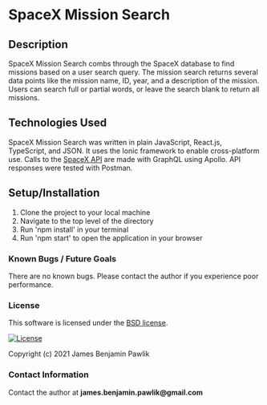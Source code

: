 # SpaceX Mission Search

## Description

SpaceX Mission Search combs through the SpaceX database to find missions based on a user search query. The mission search returns several data points like the mission name, ID, year, and a description of the mission. Users can search full or partial words, or leave the search blank to return all missions.

## Technologies Used
SpaceX Mission Search was written in plain JavaScript, React.js, TypeScript, and JSON. It uses the Ionic framework to enable cross-platform use. Calls to the [SpaceX API](https://api.spacex.land/graphql) are made with GraphQL using Apollo. API responses were tested with Postman.

## Setup/Installation

1. Clone the project to your local machine
2. Navigate to the top level of the directory
3. Run 'npm install' in your terminal
4. Run 'npm start' to open the application in your browser

### __Known Bugs / Future Goals__
There are no known bugs. Please contact the author if you experience poor performance.

### __License__
This software is licensed under the [BSD license](license.txt).

[![License](https://img.shields.io/badge/License-BSD%202--Clause-orange.svg)](https://opensource.org/licenses/BSD-2-Clause)

Copyright (c) 2021 James Benjamin Pawlik

### __Contact Information__
Contact the author at __james.benjamin.pawlik@gmail.com__

